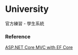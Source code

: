 # University

官方練習 - 學生系統

### Reference
[ASP.NET Core MVC with EF Core](https://learn.microsoft.com/en-us/aspnet/core/data/ef-mvc/?view=aspnetcore-5.0)

